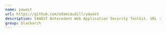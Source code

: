 ```yaml
---
name: yawast
url: https://github.com/adamcaudill/yawast
description: YAWAST Antecedent Web Application Security Toolkit. URL : https://github.com/adamcaudill/yawast Groups : blackarch blackarch-webapp blackarch-scanner blackarch-fuzzer
group: blackarch
---
```

